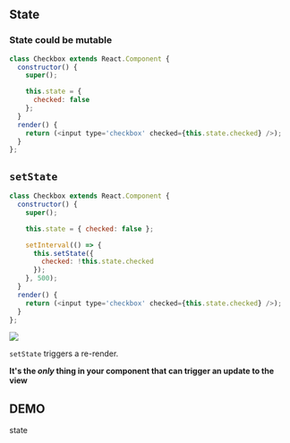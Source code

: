 ## State


### State could be mutable


```js
class Checkbox extends React.Component {
  constructor() {
    super();

    this.state = {
      checked: false
    };
  }
  render() {
    return (<input type='checkbox' checked={this.state.checked} />);
  }
};
```


## `setState`

```js
class Checkbox extends React.Component {
  constructor() {
    super();

    this.state = { checked: false };

    setInterval(() => {
      this.setState({
        checked: !this.state.checked
      });
    }, 500);
  }
  render() {
    return (<input type='checkbox' checked={this.state.checked} />);
  }
};
```


![](https://cldup.com/0bulfjuJx0.gif)


`setState` triggers a re-render.

**It's the *only* thing in your component that can trigger an update to the view**


## DEMO
state
